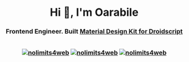 <h1 align="center">Hi 👋, I'm Oarabile</h1>
<h3 align="center">Frontend Engineer. Built <a href="https://github.com/oarabiledev/Material3" target="_blank">Material Design Kit for Droidscript</a>
<br>
<br>
<p align="center"> <a href="mailto:oarabilekoore@protonmail.com" target="blank"><img src="https://img.shields.io/badge/ProtonMail-8B89CC?style=for-the-badge&logo=protonmail&logoColor=white" alt="nolimits4web" /></a> <a href="https://dev.to/oarabiledev" target="blank"><img src="https://img.shields.io/badge/dev.to-0A0A0A?style=for-the-badge&logo=dev.to&logoColor=white" alt="nolimits4web" /></a> <a href="https://www.instagram.com/i.am.oarabile/" target="blank"><img src="https://img.shields.io/badge/Instagram-E4405F?style=for-the-badge&logo=instagram&logoColor=white" alt="nolimits4web" /></a> </p>

